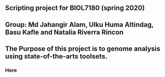 ## Scripting project for BIOL7180 (spring 2020)
## Group: Md Jahangir Alam, Ulku Huma Altindag, Basu Kafle and Natalia Riverra Rincon
## The Purpose of this project is to genome analysis using state-of-the-arts toolsets.
### Here
